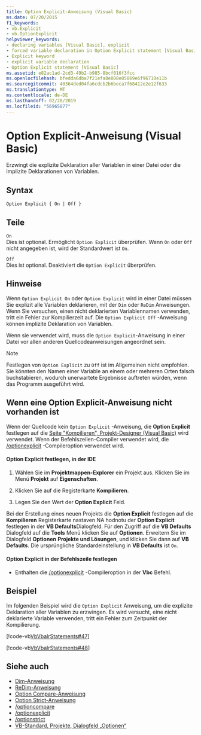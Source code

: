 ```yaml
---
title: Option Explicit-Anweisung (Visual Basic)
ms.date: 07/20/2015
f1_keywords:
- vb.Explicit
- vb.OptionExplicit
helpviewer_keywords:
- declaring variables [Visual Basic], explicit
- forced variable declaration in Option Explicit statement [Visual Basic]
- Explicit keyword
- explicit variable declaration
- Option Explicit statement [Visual Basic]
ms.assetid: e82ac1ad-2cd3-49b2-b985-8bcf016f3fcc
ms.openlocfilehash: bfedda6dba7f21efa8e808e85869e6f96710e11b
ms.sourcegitcommit: 40364ded04fa6cdcb2b6beca7f68412e2e12f633
ms.translationtype: MT
ms.contentlocale: de-DE
ms.lasthandoff: 02/28/2019
ms.locfileid: "56965877"
---
```

# <a name="option-explicit-statement-visual-basic"></a>Option Explicit-Anweisung (Visual Basic)
Erzwingt die explizite Deklaration aller Variablen in einer Datei oder die implizite Deklarationen von Variablen.  
  
## <a name="syntax"></a>Syntax  
  
```  
Option Explicit { On | Off }  
```  
  
## <a name="parts"></a>Teile  
 `On`  
 Dies ist optional. Ermöglicht `Option Explicit` überprüfen. Wenn `On` oder `Off` nicht angegeben ist, wird der Standardwert ist `On`.  
  
 `Off`  
 Dies ist optional. Deaktiviert die `Option Explicit` überprüfen.  
  
## <a name="remarks"></a>Hinweise  
 Wenn `Option Explicit On` oder `Option Explicit` wird in einer Datei müssen Sie explizit alle Variablen deklarieren, mit der `Dim` oder `ReDim` Anweisungen. Wenn Sie versuchen, einen nicht deklarierten Variablennamen verwenden, tritt ein Fehler zur Kompilierzeit auf. Die `Option Explicit Off` -Anweisung können implizite Deklaration von Variablen.  
  
 Wenn sie verwendet wird, muss die `Option Explicit`-Anweisung in einer Datei vor allen anderen Quellcodeanweisungen angeordnet sein.  
  
> [!NOTE]
>  Festlegen von `Option Explicit` zu `Off` ist im Allgemeinen nicht empfohlen. Sie könnten den Namen einer Variable an einem oder mehreren Orten falsch buchstabieren, wodurch unerwartete Ergebnisse auftreten würden, wenn das Programm ausgeführt wird.  
  
## <a name="when-an-option-explicit-statement-is-not-present"></a>Wenn eine Option Explicit-Anweisung nicht vorhanden ist  
 Wenn der Quellcode kein `Option Explicit` -Anweisung, die **Option Explicit** festlegen auf die [Seite "Kompilieren", Projekt-Designer (Visual Basic)](/visualstudio/ide/reference/compile-page-project-designer-visual-basic) wird verwendet. Wenn der Befehlszeilen-Compiler verwendet wird, die [/optionexplicit](../../../visual-basic/reference/command-line-compiler/optionexplicit.md) -Compileroption verwendet wird.  
  
#### <a name="to-set-option-explicit-in-the-ide"></a>Option Explicit festlegen, in der IDE  
  
1.  Wählen Sie im **Projektmappen-Explorer** ein Projekt aus. Klicken Sie im Menü **Projekt** auf **Eigenschaften**.  
  
2.  Klicken Sie auf die Registerkarte **Kompilieren**.  
  
3.  Legen Sie den Wert der **Option Explicit** Feld.  
  
 Bei der Erstellung eines neuen Projekts die **Option Explicit** festlegen auf die **Kompilieren** Registerkarte nastaven NA hodnotu der **Option Explicit** festlegen in der **VB Defaults**Dialogfeld. Für den Zugriff auf die **VB Defaults** Dialogfeld auf die **Tools** Menü klicken Sie auf **Optionen**. Erweitern Sie im Dialogfeld **Optionen** **Projekte und Lösungen**, und klicken Sie dann auf **VB Defaults**. Die ursprüngliche Standardeinstellung in **VB Defaults** ist `On`.  
  
#### <a name="to-set-option-explicit-on-the-command-line"></a>Option Explicit in der Befehlszeile festlegen  
  
-   Enthalten die [/optionexplicit](../../../visual-basic/reference/command-line-compiler/optionexplicit.md) -Compileroption in der **Vbc** Befehl.  
  
## <a name="example"></a>Beispiel  
 Im folgenden Beispiel wird die `Option Explicit` Anweisung, um die explizite Deklaration aller Variablen zu erzwingen. Es wird versucht, eine nicht deklarierte Variable verwenden, tritt ein Fehler zum Zeitpunkt der Kompilierung.  
  
 [!code-vb[VbVbalrStatements#47](~/samples/snippets/visualbasic/VS_Snippets_VBCSharp/VbVbalrStatements/VB/Class1.vb#47)]  
  
 [!code-vb[VbVbalrStatements#48](~/samples/snippets/visualbasic/VS_Snippets_VBCSharp/VbVbalrStatements/VB/Class2.vb#48)]  
  
## <a name="see-also"></a>Siehe auch
- [Dim-Anweisung](../../../visual-basic/language-reference/statements/dim-statement.md)
- [ReDim-Anweisung](../../../visual-basic/language-reference/statements/redim-statement.md)
- [Option Compare-Anweisung](../../../visual-basic/language-reference/statements/option-compare-statement.md)
- [Option Strict-Anweisung](../../../visual-basic/language-reference/statements/option-strict-statement.md)
- [/optioncompare](../../../visual-basic/reference/command-line-compiler/optioncompare.md)
- [/optionexplicit](../../../visual-basic/reference/command-line-compiler/optionexplicit.md)
- [/optionstrict](../../../visual-basic/reference/command-line-compiler/optionstrict.md)
- [VB-Standard, Projekte, Dialogfeld „Optionen“](/visualstudio/ide/reference/visual-basic-defaults-projects-options-dialog-box)
